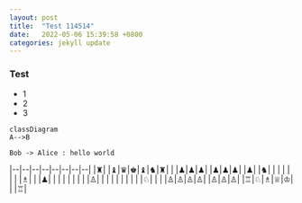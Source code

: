 ```yaml
---
layout: post
title:  "Test 114514"
date:   2022-05-06 15:39:58 +0800
categories: jekyll update
---
```


### Test
- 1
- 2
- 3

```mermaid
classDiagram
A-->B
```

```plantuml
Bob -> Alice : hello world
```

|--|--|--|--|--|--|--|--|
|♜| |♝|♛|♚|♝|♞|♜|
| |♟|♟|♟| |♟|♟|♟|
|♟| |♞| | | | | |
| |♗| | |♟| | | |
| | | | |♙| | | |
| | | | | |♘| | |
|♙|♙|♙|♙| |♙|♙|♙|
|♖|♘|♗|♕|♔| | |♖|